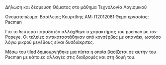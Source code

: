 Δήλωση και δέσμευση Θέματος στο μάθημα Τεχνολογία Λογισμικού 

Ονοματεπώυμο: Βασίλειος Κουρτίδης
ΑΜ: Π2012081
Θέμα εργασίας: Pacman

Για το δεύτερο παραδοτέο αλλάχθηκε ο χαρακτήρας του pacman με τον Popeye. Οι τελείες αντικαταστάθηκαν από κονσέρβες με σπανάκι, ωστόσο
λόγω μικρού μεγέθους είναι δυσδιάκριτες.

Μέσω του tiled δημιουργήθηκε μια πίστα η οποία βασίζεται σε αυτήν του Pacman με κάποιες αλλαγές στις διαδρομές και στη δομή του. 
